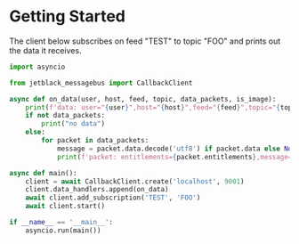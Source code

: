 # Getting Started

The client below subscribes on feed "TEST" to topic "FOO" and prints out 
the data it receives.

```python
import asyncio

from jetblack_messagebus import CallbackClient

async def on_data(user, host, feed, topic, data_packets, is_image):
    print(f'data: user="{user}",host="{host}",feed="{feed}",topic="{topic}",is_image={is_image}')
    if not data_packets:
        print("no data")
    else:
        for packet in data_packets:
            message = packet.data.decode('utf8') if packet.data else None
            print(f'packet: entitlements={packet.entitlements},message={message}')

async def main():
    client = await CallbackClient.create('localhost', 9001)
    client.data_handlers.append(on_data)
    await client.add_subscription('TEST', 'FOO')
    await client.start()

if __name__ == '__main__':
    asyncio.run(main())
```
